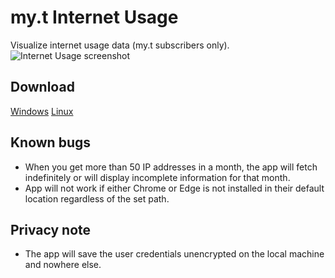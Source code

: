 # my.t Internet Usage

Visualize internet usage data (my.t subscribers only).
![Internet Usage screenshot](https://user-images.githubusercontent.com/25604837/146207862-459657a4-e940-43d1-b10f-b296b094ff1a.png)

## Download

[Windows](https://github.com/sawanm9000/my.t-Internet-Usage/releases/download/v1.1.2-beta/Internet.Usage-v1.1.2-beta-win-unsigned.exe)
[Linux](https://github.com/sawanm9000/my.t-Internet-Usage/releases/download/v1.1.2-beta/Internet.Usage-v1.1.2-beta-linux-unsigned.AppImage)

## Known bugs

* When you get more than 50 IP addresses in a month, the app will fetch indefinitely or will display incomplete information for that month.
* App will not work if either Chrome or Edge is not installed in their default location regardless of the set path.

## Privacy note

* The app will save the user credentials unencrypted on the local machine and nowhere else.
